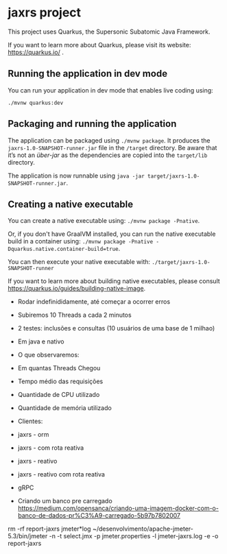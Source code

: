 # jaxrs project

This project uses Quarkus, the Supersonic Subatomic Java Framework.

If you want to learn more about Quarkus, please visit its website: https://quarkus.io/ .

## Running the application in dev mode

You can run your application in dev mode that enables live coding using:
```
./mvnw quarkus:dev
```

## Packaging and running the application

The application can be packaged using `./mvnw package`.
It produces the `jaxrs-1.0-SNAPSHOT-runner.jar` file in the `/target` directory.
Be aware that it’s not an _über-jar_ as the dependencies are copied into the `target/lib` directory.

The application is now runnable using `java -jar target/jaxrs-1.0-SNAPSHOT-runner.jar`.

## Creating a native executable

You can create a native executable using: `./mvnw package -Pnative`.

Or, if you don't have GraalVM installed, you can run the native executable build in a container using: `./mvnw package -Pnative -Dquarkus.native.container-build=true`.

You can then execute your native executable with: `./target/jaxrs-1.0-SNAPSHOT-runner`

If you want to learn more about building native executables, please consult https://quarkus.io/guides/building-native-image.


- Rodar indefinididamente, até começar a ocorrer erros
- Subiremos 10 Threads a cada 2 minutos
- 2 testes: inclusões e consultas (10 usuários de uma base de 1 milhao)
- Em java e nativo

- O que observaremos:
- Em quantas Threads Chegou
- Tempo médio das requisições
- Quantidade de CPU utilizado
- Quantidade de memória utilizado

- Clientes:
- jaxrs - orm
- jaxrs - com rota reativa
- jaxrs - reativo
- jaxrs - reativo com rota reativa
- gRPC

- Criando um banco pre carregado 
https://medium.com/opensanca/criando-uma-imagem-docker-com-o-banco-de-dados-pr%C3%A9-carregado-5b97b7802007

rm -rf report-jaxrs jmeter*log
~/desenvolvimento/apache-jmeter-5.3/bin/jmeter -n -t select.jmx -p jmeter.properties -l jmeter-jaxrs.log -e -o report-jaxrs